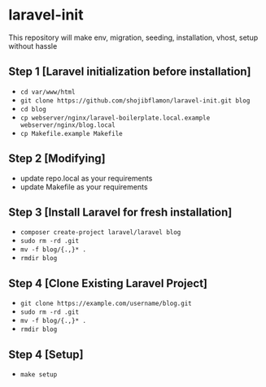 # laravel-init
This repository will make env, migration, seeding, installation, vhost, setup without hassle

## Step 1 [Laravel initialization before installation]
- ```cd var/www/html```
- ```git clone https://github.com/shojibflamon/laravel-init.git blog```
- ```cd blog```
- ```cp webserver/nginx/laravel-boilerplate.local.example webserver/nginx/blog.local```
- ```cp Makefile.example Makefile```


## Step 2 [Modifying]
- update repo.local as your requirements
- update Makefile as your requirements

## Step 3 [Install Laravel for fresh installation]
- ```composer create-project laravel/laravel blog```
- ```sudo rm -rd .git```
- ```mv -f blog/{.,}* .```
- ```rmdir blog```

## Step 4 [Clone Existing Laravel Project]
- ```git clone https://example.com/username/blog.git```
- ```sudo rm -rd .git```
- ```mv -f blog/{.,}* .```
- ```rmdir blog```

## Step 4 [Setup]
- ```make setup```